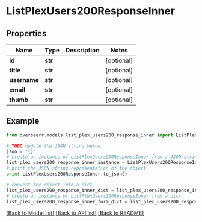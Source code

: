 # ListPlexUsers200ResponseInner


## Properties
Name | Type | Description | Notes
------------ | ------------- | ------------- | -------------
**id** | **str** |  | [optional] 
**title** | **str** |  | [optional] 
**username** | **str** |  | [optional] 
**email** | **str** |  | [optional] 
**thumb** | **str** |  | [optional] 

## Example

```python
from overseerr.models.list_plex_users200_response_inner import ListPlexUsers200ResponseInner

# TODO update the JSON string below
json = "{}"
# create an instance of ListPlexUsers200ResponseInner from a JSON string
list_plex_users200_response_inner_instance = ListPlexUsers200ResponseInner.from_json(json)
# print the JSON string representation of the object
print ListPlexUsers200ResponseInner.to_json()

# convert the object into a dict
list_plex_users200_response_inner_dict = list_plex_users200_response_inner_instance.to_dict()
# create an instance of ListPlexUsers200ResponseInner from a dict
list_plex_users200_response_inner_form_dict = list_plex_users200_response_inner.from_dict(list_plex_users200_response_inner_dict)
```
[[Back to Model list]](../README.md#documentation-for-models) [[Back to API list]](../README.md#documentation-for-api-endpoints) [[Back to README]](../README.md)


